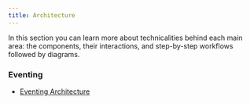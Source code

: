 ```yaml
---
title: Architecture
---
```


In this section you can learn more about technicalities behind each main area: the components, their interactions, and step-by-step workflows followed by diagrams.

### Eventing

* [Eventing Architecture](evnt-01-architecture.md)

